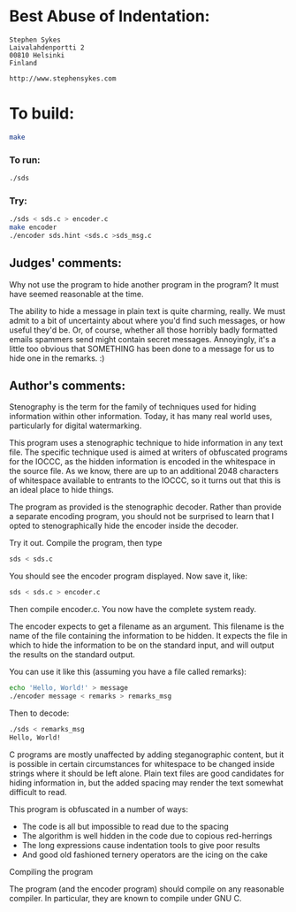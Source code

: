 # Best Abuse of Indentation:

    Stephen Sykes
    Laivalahdenportti 2
    00810 Helsinki
    Finland

    http://www.stephensykes.com

# To build:

```sh
make
```

### To run:

```sh
./sds
```

### Try:

```sh
./sds < sds.c > encoder.c
make encoder
./encoder sds.hint <sds.c >sds_msg.c
```

## Judges' comments:

Why not use the program to hide another program in the program? It
must have seemed reasonable at the time.

The ability to hide a message in plain text is quite charming, really.
We must admit to a bit of uncertainty about where you'd find such
messages, or how useful they'd be.  Or, of course, whether all those
horribly badly formatted emails spammers send might contain secret
messages.  Annoyingly, it's a little too obvious that SOMETHING has
been done to a message for us to hide one in the remarks.  :)

## Author's comments:

Stenography is the term for the family of techniques used for
hiding information within other information.  Today, it has many real
world uses, particularly for digital watermarking.

This program uses a stenographic technique to hide information in
any text file.  The specific technique used is aimed at writers of
obfuscated programs for the IOCCC, as the hidden information is
encoded in the whitespace in the source file.  As we know, there are
up to an additional 2048 characters of whitespace available to
entrants to the IOCCC, so it turns out that this is an ideal place to
hide things.

The program as provided is the stenographic decoder.  Rather than
provide a separate encoding program, you should not be surprised to
learn that I opted to stenographically hide the encoder inside the
decoder.

Try it out.  Compile the program, then type

```sh
sds < sds.c
```

You should see the encoder program displayed.  Now save it, like:

```sh
sds < sds.c > encoder.c
```

Then compile encoder.c.  You now have the complete system ready.

The encoder expects to get a filename as an argument.  This filename
is the name of the file containing the information to be hidden.  It
expects the file in which to hide the information to be on the
standard input, and will output the results on the standard output.

You can use it like this (assuming you have a file called remarks):

```sh
echo 'Hello, World!' > message
./encoder message < remarks > remarks_msg
```

Then to decode:

```sh
./sds < remarks_msg
Hello, World!
```

C programs are mostly unaffected by adding steganographic content,
but it is possible in certain circumstances for whitespace to be
changed inside strings where it should be left alone.  Plain text
files are good candidates for hiding information in, but the added
spacing may render the text somewhat difficult to read.

This program is obfuscated in a number of ways:

* The code is all but impossible to read due to the spacing
* The algorithm is well hidden in the code due to copious red-herrings
* The long expressions cause indentation tools to give poor results
* And good old fashioned ternery operators are the icing on the cake

Compiling the program

The program (and the encoder program) should compile on any
reasonable compiler.  In particular, they are known to compile under
GNU C.
